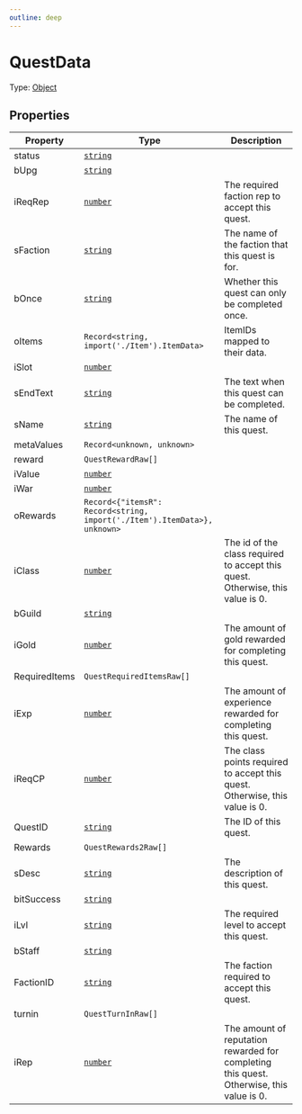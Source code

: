 ```yaml
---
outline: deep
---
```


# QuestData

Type: [Object](https://developer.mozilla.org/en-US/docs/Web/JavaScript/Reference/Global_Objects/Object)


## Properties
| Property | Type | Description |
| -------- | ---- | ----------- |
| status | <code><a href="https://developer.mozilla.org/en-us/docs/web/javascript/reference/global_objects/string">string</a></code> |  |
| bUpg | <code><a href="https://developer.mozilla.org/en-us/docs/web/javascript/reference/global_objects/string">string</a></code> |  |
| iReqRep | <code><a href="https://developer.mozilla.org/en-us/docs/web/javascript/reference/global_objects/number">number</a></code> | The required faction rep to accept this quest. |
| sFaction | <code><a href="https://developer.mozilla.org/en-us/docs/web/javascript/reference/global_objects/string">string</a></code> | The name of the faction that this quest is for. |
| bOnce | <code><a href="https://developer.mozilla.org/en-us/docs/web/javascript/reference/global_objects/string">string</a></code> | Whether this quest can only be completed once. |
| oItems | <code>Record<string, import('./Item').ItemData></code> | ItemIDs mapped to their data. |
| iSlot | <code><a href="https://developer.mozilla.org/en-us/docs/web/javascript/reference/global_objects/number">number</a></code> |  |
| sEndText | <code><a href="https://developer.mozilla.org/en-us/docs/web/javascript/reference/global_objects/string">string</a></code> | The text when this quest can be completed. |
| sName | <code><a href="https://developer.mozilla.org/en-us/docs/web/javascript/reference/global_objects/string">string</a></code> | The name of this quest. |
| metaValues | <code>Record<unknown, unknown></code> |  |
| reward | `QuestRewardRaw[]` |  |
| iValue | <code><a href="https://developer.mozilla.org/en-us/docs/web/javascript/reference/global_objects/number">number</a></code> |  |
| iWar | <code><a href="https://developer.mozilla.org/en-us/docs/web/javascript/reference/global_objects/number">number</a></code> |  |
| oRewards | <code>Record<{"itemsR": Record<string, import('./Item').ItemData>}, unknown></code> |  |
| iClass | <code><a href="https://developer.mozilla.org/en-us/docs/web/javascript/reference/global_objects/number">number</a></code> | The id of the class required to accept this quest. Otherwise, this value is 0. |
| bGuild | <code><a href="https://developer.mozilla.org/en-us/docs/web/javascript/reference/global_objects/string">string</a></code> |  |
| iGold | <code><a href="https://developer.mozilla.org/en-us/docs/web/javascript/reference/global_objects/number">number</a></code> | The amount of gold rewarded for completing this quest. |
| RequiredItems | `QuestRequiredItemsRaw[]` |  |
| iExp | <code><a href="https://developer.mozilla.org/en-us/docs/web/javascript/reference/global_objects/number">number</a></code> | The amount of experience rewarded for completing this quest. |
| iReqCP | <code><a href="https://developer.mozilla.org/en-us/docs/web/javascript/reference/global_objects/number">number</a></code> | The class points required to accept this quest. Otherwise, this value is 0. |
| QuestID | <code><a href="https://developer.mozilla.org/en-us/docs/web/javascript/reference/global_objects/string">string</a></code> | The ID of this quest. |
| Rewards | `QuestRewards2Raw[]` |  |
| sDesc | <code><a href="https://developer.mozilla.org/en-us/docs/web/javascript/reference/global_objects/string">string</a></code> | The description of this quest. |
| bitSuccess | <code><a href="https://developer.mozilla.org/en-us/docs/web/javascript/reference/global_objects/string">string</a></code> |  |
| iLvl | <code><a href="https://developer.mozilla.org/en-us/docs/web/javascript/reference/global_objects/string">string</a></code> | The required level to accept this quest. |
| bStaff | <code><a href="https://developer.mozilla.org/en-us/docs/web/javascript/reference/global_objects/string">string</a></code> |  |
| FactionID | <code><a href="https://developer.mozilla.org/en-us/docs/web/javascript/reference/global_objects/string">string</a></code> | The faction required to accept this quest. |
| turnin | `QuestTurnInRaw[]` |  |
| iRep | <code><a href="https://developer.mozilla.org/en-us/docs/web/javascript/reference/global_objects/number">number</a></code> | The amount of reputation rewarded for completing this quest. Otherwise, this value is 0. |